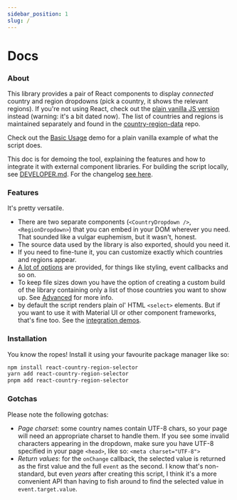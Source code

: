 ```yaml
---
sidebar_position: 1
slug: /
---
```


# Docs

### About

This library provides a pair of React components to display _connected_ country and region dropdowns (pick a country, it shows the relevant regions). If you're not using React, check out the [plain vanilla JS version](https://github.com/country-regions/country-region-selector) instead (warning: it's a bit dated now). The list of countries and regions is maintained separately and found in the [country-region-data](https://github.com/country-regions/country-region-data) repo.

Check out the [Basic Usage](./demos/BasicUsage.mdx) demo for a plain vanilla example of what the script does.

This doc is for demoing the tool, explaining the features and how to integrate it with external component libraries. For building the script locally,
see [DEVELOPER.md](https://github.com/country-regions/react-country-region-selector/blob/master/DEVELOPER.md). For the changelog [see here](https://github.com/country-regions/react-country-region-selector/blob/master/CHANGELOG.md).

### Features

It's pretty versatile.

- There are two separate components (`<CountryDropdown />`, `<RegionDropdown>`) that you can embed in your
  DOM wherever you need. That sounded like a vulgar euphemism, but it wasn't, honest.
- The source data used by the library is also exported, should you need it.
- If you need to fine-tune it, you can customize exactly which countries and regions appear.
- [A lot of options](./props.md) are provided, for things like styling, event callbacks and so on.
- To keep file sizes down you have the option of creating a custom build of the library containing only a list of
  those countries you want to show up. See [Advanced](./advanced/) for more info.
- by default the script renders plain ol' HTML `<select>` elements. But if you want to use it with Material UI or other component frameworks, that's fine too. See the [integration demos](./demos/integrations/).

### Installation

You know the ropes! Install it using your favourite package manager like so:

```bash
npm install react-country-region-selector
yarn add react-country-region-selector
pnpm add react-country-region-selector
```

### Gotchas

Please note the following gotchas:

- _Page charset_: some country names contain UTF-8 chars, so your page will need an appropriate charset to handle them.
  If you see some invalid characters appearing in the dropdown, make sure you have UTF-8 specified in your page
  <code>&lt;head&gt;</code>, like so: `<meta charset="UTF-8">`
- _Return values_: for the `onChange` callback, the selected value is returned as the first value and the full `event` as the
  second. I know that's non-standard, but even _years_ after creating this script, I think it's a more convenient API
  than having to fish around to find the selected value in `event.target.value`.

